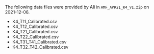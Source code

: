 The following data files were provided by Ali in `AMF_APR21_K4_V1.zip` on 2021-12-06.

* K4_T11_Calibrated.csv
* K4_T12_Calibrated.csv
* K4_T21_Calibrated.csv
* K4_T22_Calibrated.csv
* K4_T31_T41_Calibrated.csv
* K4_T32_T42_Calibrated.csv


